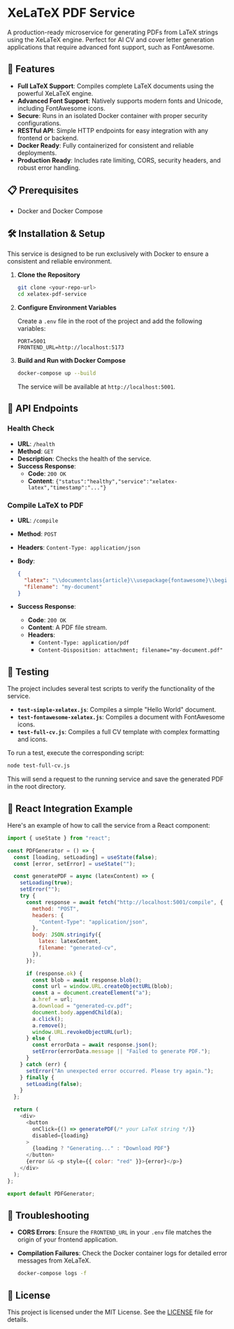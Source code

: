 # XeLaTeX PDF Service

A production-ready microservice for generating PDFs from LaTeX strings using the XeLaTeX engine. Perfect for AI CV and cover letter generation applications that require advanced font support, such as FontAwesome.

## 🚀 Features

- **Full LaTeX Support**: Compiles complete LaTeX documents using the powerful XeLaTeX engine.
- **Advanced Font Support**: Natively supports modern fonts and Unicode, including FontAwesome icons.
- **Secure**: Runs in an isolated Docker container with proper security configurations.
- **RESTful API**: Simple HTTP endpoints for easy integration with any frontend or backend.
- **Docker Ready**: Fully containerized for consistent and reliable deployments.
- **Production Ready**: Includes rate limiting, CORS, security headers, and robust error handling.

## 📋 Prerequisites

- Docker and Docker Compose

## 🛠️ Installation & Setup

This service is designed to be run exclusively with Docker to ensure a consistent and reliable environment.

1.  **Clone the Repository**

    ```bash
    git clone <your-repo-url>
    cd xelatex-pdf-service
    ```

2.  **Configure Environment Variables**

    Create a `.env` file in the root of the project and add the following variables:

    ```env
    PORT=5001
    FRONTEND_URL=http://localhost:5173
    ```

3.  **Build and Run with Docker Compose**

    ```bash
    docker-compose up --build
    ```

    The service will be available at `http://localhost:5001`.

## 📡 API Endpoints

### Health Check

- **URL**: `/health`
- **Method**: `GET`
- **Description**: Checks the health of the service.
- **Success Response**:
  - **Code**: `200 OK`
  - **Content**: `{"status":"healthy","service":"xelatex-latex","timestamp":"..."}`

### Compile LaTeX to PDF

- **URL**: `/compile`
- **Method**: `POST`
- **Headers**: `Content-Type: application/json`
- **Body**:

  ```json
  {
    "latex": "\\documentclass{article}\\usepackage{fontawesome}\\begin{document}Hello, \\faIcon{github}!\\end{document}",
    "filename": "my-document"
  }
  ```

- **Success Response**:
  - **Code**: `200 OK`
  - **Content**: A PDF file stream.
  - **Headers**:
    - `Content-Type: application/pdf`
    - `Content-Disposition: attachment; filename="my-document.pdf"`

## 🧪 Testing

The project includes several test scripts to verify the functionality of the service.

- **`test-simple-xelatex.js`**: Compiles a simple "Hello World" document.
- **`test-fontawesome-xelatex.js`**: Compiles a document with FontAwesome icons.
- **`test-full-cv.js`**: Compiles a full CV template with complex formatting and icons.

To run a test, execute the corresponding script:

```bash
node test-full-cv.js
```

This will send a request to the running service and save the generated PDF in the root directory.

## 🔗 React Integration Example

Here's an example of how to call the service from a React component:

```javascript
import { useState } from "react";

const PDFGenerator = () => {
  const [loading, setLoading] = useState(false);
  const [error, setError] = useState("");

  const generatePDF = async (latexContent) => {
    setLoading(true);
    setError("");
    try {
      const response = await fetch("http://localhost:5001/compile", {
        method: "POST",
        headers: {
          "Content-Type": "application/json",
        },
        body: JSON.stringify({
          latex: latexContent,
          filename: "generated-cv",
        }),
      });

      if (response.ok) {
        const blob = await response.blob();
        const url = window.URL.createObjectURL(blob);
        const a = document.createElement("a");
        a.href = url;
        a.download = "generated-cv.pdf";
        document.body.appendChild(a);
        a.click();
        a.remove();
        window.URL.revokeObjectURL(url);
      } else {
        const errorData = await response.json();
        setError(errorData.message || "Failed to generate PDF.");
      }
    } catch (err) {
      setError("An unexpected error occurred. Please try again.");
    } finally {
      setLoading(false);
    }
  };

  return (
    <div>
      <button
        onClick={() => generatePDF(/* your LaTeX string */)}
        disabled={loading}
      >
        {loading ? "Generating..." : "Download PDF"}
      </button>
      {error && <p style={{ color: "red" }}>{error}</p>}
    </div>
  );
};

export default PDFGenerator;
```

## 🐛 Troubleshooting

- **CORS Errors**: Ensure the `FRONTEND_URL` in your `.env` file matches the origin of your frontend application.
- **Compilation Failures**: Check the Docker container logs for detailed error messages from XeLaTeX.

  ```bash
  docker-compose logs -f
  ```

## 📄 License

This project is licensed under the MIT License. See the [LICENSE](LICENSE) file for details.
